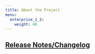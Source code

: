 ```yaml
---
title: About the Project
menu:
  enterprise_1_2:
    weight: 60
---
```


## [Release Notes/Changelog](/enterprise/v1.2/about-the-project/release-notes-changelog/)
